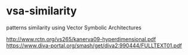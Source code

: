 # vsa-similarity
patterns similarity using Vector Symbolic Architectures

http://www.rctn.org/vs265/kanerva09-hyperdimensional.pdf
https://www.diva-portal.org/smash/get/diva2:990444/FULLTEXT01.pdf

